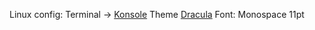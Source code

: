Linux config:
Terminal -> [Konsole](https://konsole.kde.org/)
Theme [Dracula](https://store.kde.org/p/1310950)
Font: Monospace 11pt